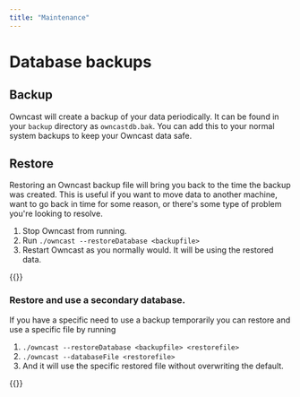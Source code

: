 ```yaml
---
title: "Maintenance"
---
```


# Database backups

## Backup

Owncast will create a backup of your data periodically.  It can be found in your `backup` directory as `owncastdb.bak`.  You can add this to your normal system backups to keep your Owncast data safe.

## Restore

Restoring an Owncast backup file will bring you back to the time the backup was created.  This is useful if you want to move data to another machine, want to go back in time for some reason, or there's some type of problem you're looking to resolve.

1. Stop Owncast from running.
1. Run `./owncast --restoreDatabase <backupfile>`
1. Restart Owncast as you normally would.  It will be using the restored data.

{{<versionsupport feature="Data backups" version="0.0.6">}}

### Restore and use a secondary database.

If you have a specific need to use a backup temporarily you can restore and use a specific file by running 
1. `./owncast --restoreDatabase <backupfile> <restorefile>`
1. `./owncast --databaseFile <restorefile>`
1. And it will use the specific restored file without overwriting the default.

{{<versionsupport feature="Data restores" version="0.0.6">}}
